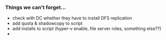 ### Things we can't forget...

- check with DC whether they have to install DFS replication
- add quota & shadowcopy to script
- add installs to script (hyper-v enable, file server roles, something else??)
- 
